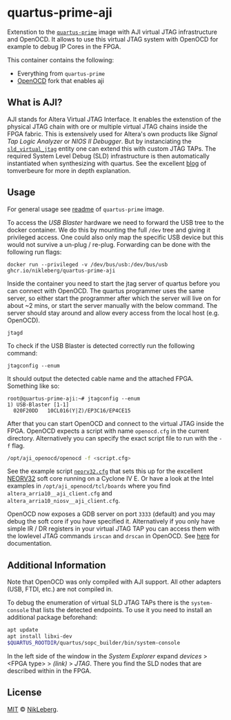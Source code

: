 # quartus-prime-aji
Extenstion to the [`quartus-prime`](../quartus-prime/README.md) image with AJI virtual JTAG infrastructure and OpenOCD. It allows to use this virtual JTAG system with OpenOCD for example to debug IP Cores in the FPGA.

This container contains the following:
* Everything from `quartus-prime`
* [OpenOCD](https://github.com/intel/aji_openocd) fork that enables aji

## What is AJI?
AJI stands for Altera Virtual JTAG Interface. It enables the extenstion of the physical JTAG chain with ore or multiple virtual JTAG chains inside the FPGA fabric. This is extensively used for Altera's own products like _Signal Tap Logic Analyzer_ or _NIOS II Debugger_. But by instanciating the [`sld_virtual_jtag`](https://cdrdv2-public.intel.com/666577/ug_virtualjtag-683705-666577.pdf) entity one can extend this with custom JTAG TAPs. The required System Level Debug (SLD) infrastructure is then automatically instantiated when synthesizing with quartus. See the excellent [blog](https://tomverbeure.github.io/2021/05/02/Intel-JTAG-UART.html#the-intels-virtual-jtag-system) of tomverbeure for more in depth explanation.

## Usage
For general usage see [readme](../quartus-prime/README.md) of `quartus-prime` image.

To access the _USB Blaster_ hardware we need to forward the USB tree to the docker container. We do this by mounting the full `/dev` tree and giving it privileged access. One could also only map the specific USB device but this would not survive a un-plug / re-plug.
Forwarding can be done with the following run flags:
```shell
docker run --privileged -v /dev/bus/usb:/dev/bus/usb ghcr.io/nikleberg/quartus-prime-aji
```

Inside the container you need to start the jtag server of quartus before you can connect with OpenOCD. The quartus programmer uses the same server, so either start the programmer after which the server will live on for about ~2 mins, or start the server manually with the below command. The server should stay around and allow every access from the local host (e.g. OpenOCD).
```shell
jtagd
```

To check if the USB Blaster is detected correctly run the following command:
```shell
jtagconfig --enum
```
It should output the detected cable name and the attached FPGA. Something like so:
```
root@quartus-prime-aji:~# jtagconfig --enum
1) USB-Blaster [1-1]
  020F20DD   10CL016(Y|Z)/EP3C16/EP4CE15
```

After that you can start OpenOCD and connect to the virtual JTAG inside the FPGA. OpenOCD expects a script with name `openocd.cfg` in the current directory. Alternatively you can specify the exact script file to run with the `-f` flag.
```bash
/opt/aji_openocd/openocd -f <script.cfg>
```
See the example script [`neorv32.cfg`](neorv32.cfg) that sets this up for the excellent [NEORV32](https://github.com/stnolting/neorv32) soft core running on a Cyclone IV E. Or have a look at the Intel examples in `/opt/aji_openocd/tcl/boards` where you find `altera_arria10__aji_client.cfg` and `altera_arria10_niosv__aji_client.cfg`.

OpenOCD now exposes a GDB server on port `3333` (default) and you may debug the soft core if you have specified it. Alternatively if you only have simple IR / DR registers in your virtual JTAG TAP you can access them with the lowlevel JTAG commands `irscan` and `drscan` in OpenOCD. See [here](https://openocd.org/doc-release/html/JTAG-Commands.html) for documentation.

## Additional Information
Note that OpenOCD was only compiled with AJI support. All other adapters (USB, FTDI, etc.) are not compiled in.

To debug the enumeration of virtual SLD JTAG TAPs there is the `system-console` that lists the detected endpoints. To use it you need to install an additional package beforehand:
```bash
apt update
apt install libxi-dev
$QUARTUS_ROOTDIR/quartus/sopc_builder/bin/system-console
```
In the left side of the window in the _System Explorer_ expand _devices_ > \<FPGA type\> > _(link)_ > _JTAG_. There you find the SLD nodes that are described within in the FPGA.

## License
[MIT](./../LICENSE) © [NikLeberg](https://github.com/NikLeberg).
